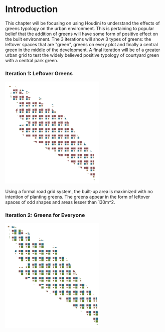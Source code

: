 # Introduction

This chapter will be focusing on using Houdini to understand the effects of greens typology on the urban environment. This is pertaining to popular belief that the addition of greens will have some form of positive effect on the built environment. The 3 iterations will show 3 types of greens: the leftover spaces that are "green", greens on every plot and finally a central green in the middle of the development. A final iteration will be of a greater urban grid to test the widely believed positive typology of courtyard green with a central park green.

### Iteration 1: Leftover Greens 
<img src="imgs/1_figureground.jpg" width = "300">

Using a formal road grid system, the built-up area is maximized with no intention of planting greens. The greens appear in the form of leftover spaces of odd shapes and areas lesser than 130m^2. 

### Iteration 2: Greens for Everyone 
<img src="imgs/2_figureground.jpg" width = "300">













